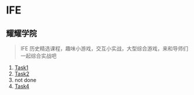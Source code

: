 # IFE

## 耀耀学院

> IFE 历史精选课程，趣味小游戏，交互小实战，大型综合游戏，来和导师们一起综合实战吧

1. [Task1](./yaoyao/task1)
2. [Task2](./yaoyao/task2)
3. not done
4. [Task4](./yaoyao/task4)
